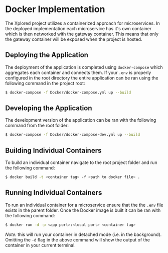 # Docker Implementation

The Xplored project utilizes a containerized approach for microservices. In the deployed implementation each microservice has it's own container which is then networked with the gateway container. This means that only the gateway container will be exposed when the project is hosted.

## Deploying the Application

The deployment of the application is completed using `docker-compose` which aggregates each container and connects them. If your `.env` is properly configured in the root directory the entire application can be ran using the following command in the project root:

```bash
$ docker-compose -f Docker/docker-compose.yml up --build
```

## Developing the Application

The development version of the application can be ran with the following command from the root folder:

```bash
$ docker-compose -f Docker/docker-compose-dev.yml up --build
```

## Building Individual Containers

To build an individual container navigate to the root project folder and run the following command:

```bash
$ docker build -t <container tag> -f <path to docker file> .
```

## Running Individual Containers

To run an individual container for a microservice ensure that the the `.env` file exists in the parent folder. Once the Docker image is built it can be ran with the following command:

```bash
$ docker run -d -p <app port>:<local port> <container tag>
```

*Note:* this will run your container in detached mode (i.e. in the background). Omitting the `-d` flag in the above command will show the output of the container in your current terminal.